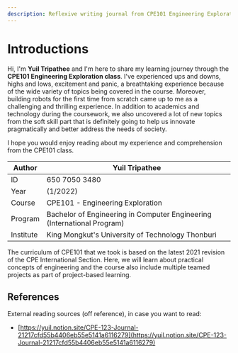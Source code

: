 ```yaml
---
description: Reflexive writing journal from CPE101 Engineering Exploration course.
---
```


# Introductions

Hi, I'm **Yuil Tripathee** and I'm here to share my learning journey through the **CPE101 Engineering Exploration class**. I've experienced ups and downs, highs and lows, excitement and panic, a breathtaking experience because of the wide variety of topics being covered in the course. Moreover, building robots for the first time from scratch came up to me as a challenging and thrilling experience. In addition to academics and technology during the coursework, we also uncovered a lot of new topics from the soft skill part that is definitely going to help us innovate pragmatically and better address the needs of society.

I hope you would enjoy reading about my experience and comprehension from the CPE101 class.

| Author    | Yuil Tripathee                                                          |
| --------- | ----------------------------------------------------------------------- |
| ID        | 650 7050 3480                                                           |
| Year      | (1/2022)                                                                |
| Course    | CPE101 - Engineering Exploration                                        |
| Program   | Bachelor of Engineering in Computer Engineering (International Program) |
| Institute | King Mongkut's University of Technology Thonburi                        |

The curriculum of CPE101 that we took is based on the latest 2021 revision of the CPE International Section. Here, we will learn about practical concepts of engineering and the course also include multiple teamed projects as part of project-based learning.

## References

External reading sources (off reference), in case you want to read:

* [https://yuil.notion.site/CPE-123-Journal-21217cfd55b4406eb55e5141a6116279](https://yuil.notion.site/CPE-123-Journal-21217cfd55b4406eb55e5141a6116279)
